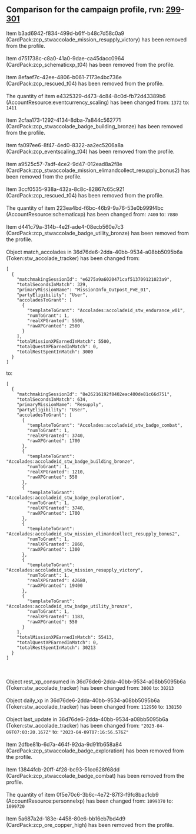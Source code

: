 ## Comparison for the campaign profile, rvn: [299](https://github.com/PRO100KatYT/FortniteProfileRevisions/tree/main/profiles/campaign/299%20campaign.json)-[301](https://github.com/PRO100KatYT/FortniteProfileRevisions/tree/main/profiles/campaign/301%20campaign.json)

Item b3ad6942-f834-499d-b6ff-b48c7d58c0a9 (CardPack:zcp_stwaccolade_mission_resupply_victory) has been removed from the profile.
<br><br>
Item d751738c-c8a0-41a0-9dae-ca45dacc0964 (CardPack:zcp_schematicxp_t04) has been removed from the profile.
<br><br>
Item 8efaef7c-42ee-4806-b061-7173e4bc736e (CardPack:zcp_rescued_t04) has been removed from the profile.
<br><br>
The quantity of item e4325329-d473-4c84-8c0d-fb72d43389b6 (AccountResource:eventcurrency_scaling) has been changed from: `1372` to: `1411`
<br><br>
Item 2cfaa173-1292-4134-8dba-7a844c562771 (CardPack:zcp_stwaccolade_badge_building_bronze) has been removed from the profile.
<br><br>
Item fa097ee6-8f47-4ed0-8322-aa2ec5206a8a (CardPack:zcp_eventscaling_t04) has been removed from the profile.
<br><br>
Item a9525c57-7adf-4ce2-9d47-012ead8a2f8e (CardPack:zcp_stwaccolade_mission_elimandcollect_resupply_bonus2) has been removed from the profile.
<br><br>
Item 3ccf0535-938a-432a-8c8c-82867c65c921 (CardPack:zcp_rescued_t04) has been removed from the profile.
<br><br>
The quantity of item 223ea4bd-f6bc-46b9-9a76-53e0b999f4bc (AccountResource:schematicxp) has been changed from: `7400` to: `7880`
<br><br>
Item d441c79a-314b-4e2f-ade4-08ecb560e7c3 (CardPack:zcp_stwaccolade_badge_utility_bronze) has been removed from the profile.
<br><br>
Object match_accolades in 36d76de6-2dda-40bb-9534-a08bb5095b6a (Token:stw_accolade_tracker) has been changed from:

```
[
  {
    "matchmakingSessionId": "e6275a9a6020471caf513709121023a9",
    "totalSecondsInMatch": 329,
    "primaryMissionName": "MissionInfo_Outpost_PvE_01",
    "partyEligibility": "User",
    "accoladesToGrant": [
      {
        "templateToGrant": "Accolades:accoladeid_stw_endurance_w01",
        "numToGrant": 1,
        "realXPGranted": 5500,
        "rawXPGranted": 2500
      }
    ],
    "totalMissionXPEarnedInMatch": 5500,
    "totalQuestXPEarnedInMatch": 0,
    "totalRestSpentInMatch": 3000
  }
]
```

to:

```
[
  {
    "matchmakingSessionId": "8e26216192f8402eac400de81c66d751",
    "totalSecondsInMatch": 634,
    "primaryMissionName": "Resupply",
    "partyEligibility": "User",
    "accoladesToGrant": [
      {
        "templateToGrant": "Accolades:accoladeid_stw_badge_combat",
        "numToGrant": 1,
        "realXPGranted": 3740,
        "rawXPGranted": 1700
      },
      {
        "templateToGrant": "Accolades:accoladeid_stw_badge_building_bronze",
        "numToGrant": 1,
        "realXPGranted": 1210,
        "rawXPGranted": 550
      },
      {
        "templateToGrant": "Accolades:accoladeid_stw_badge_exploration",
        "numToGrant": 1,
        "realXPGranted": 3740,
        "rawXPGranted": 1700
      },
      {
        "templateToGrant": "Accolades:accoladeid_stw_mission_elimandcollect_resupply_bonus2",
        "numToGrant": 1,
        "realXPGranted": 2860,
        "rawXPGranted": 1300
      },
      {
        "templateToGrant": "Accolades:accoladeid_stw_mission_resupply_victory",
        "numToGrant": 1,
        "realXPGranted": 42680,
        "rawXPGranted": 19400
      },
      {
        "templateToGrant": "Accolades:accoladeid_stw_badge_utility_bronze",
        "numToGrant": 1,
        "realXPGranted": 1183,
        "rawXPGranted": 550
      }
    ],
    "totalMissionXPEarnedInMatch": 55413,
    "totalQuestXPEarnedInMatch": 0,
    "totalRestSpentInMatch": 30213
  }
]
```

<br><br>
Object rest_xp_consumed in 36d76de6-2dda-40bb-9534-a08bb5095b6a (Token:stw_accolade_tracker) has been changed from: `3000` to: `30213`
<br><br>
Object daily_xp in 36d76de6-2dda-40bb-9534-a08bb5095b6a (Token:stw_accolade_tracker) has been changed from: `112950` to: `138150`
<br><br>
Object last_update in 36d76de6-2dda-40bb-9534-a08bb5095b6a (Token:stw_accolade_tracker) has been changed from: `"2023-04-09T07:03:20.167Z"` to: `"2023-04-09T07:16:56.576Z"`
<br><br>
Item 2dfbe81b-6d7a-464f-92da-9d91fb658a84 (CardPack:zcp_stwaccolade_badge_exploration) has been removed from the profile.
<br><br>
Item 13844fcb-20ff-4f28-bc93-51cc628f68dd (CardPack:zcp_stwaccolade_badge_combat) has been removed from the profile.
<br><br>
The quantity of item 0f5e70c6-3b6c-4e72-87f3-f9fc8bac1cb9 (AccountResource:personnelxp) has been changed from: `1099370` to: `1099720`
<br><br>
Item 5a687a2d-183e-4458-80e6-bb16eb7bd4d9 (CardPack:zcp_ore_copper_high) has been removed from the profile.
<br><br>
